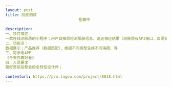 ```yaml
---                
layout: post       
title: 肌肤测试
                                招募中
           
description: 
一、项目描述：
一款在线测肤质的小程序；用户自拍后检测肌肤信息，返还相应结果（测肤质有API接口，自需做数据展示）；然后通过结果给用户推荐相应的护肤产品；用户还可根据自身检测结果生成海报；
二、功能点：
数据展示；产品推荐（数据匹配）、根据不同类型生成不同海报、等
三、可参考APP
《今天你真好看》
四、人员要求
最好是前后都会的全栈性设计师；
     
contenturl: https://pro.lagou.com/project/8018.html      
---                 
```

